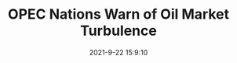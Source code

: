 ---
"title": "OPEC Nations Warn of Oil Market Turbulence"
"date": "2021-9-22 15:9:10"
"feed_name": "RIGZONE"
"feed_website": "http://www.rigzone.com/"
"feed_rss": "http://www.rigzone.com/news/rss/rigzone_latest.aspx"
"link": "https://www.rigzone.com/news/wire/opec_nations_warn_of_oil_market_turbulence-22-sep-2021-166502-article/?rss=true"
"file": "_posts/2021-1-1-7eb127d03cfc3c526283e209d72b0b9e4fc8e8d8.md"
"accident": "0"
"drilling": "0"
"dead": "0"
"injured": "0"
"where": "unknown site"
---
